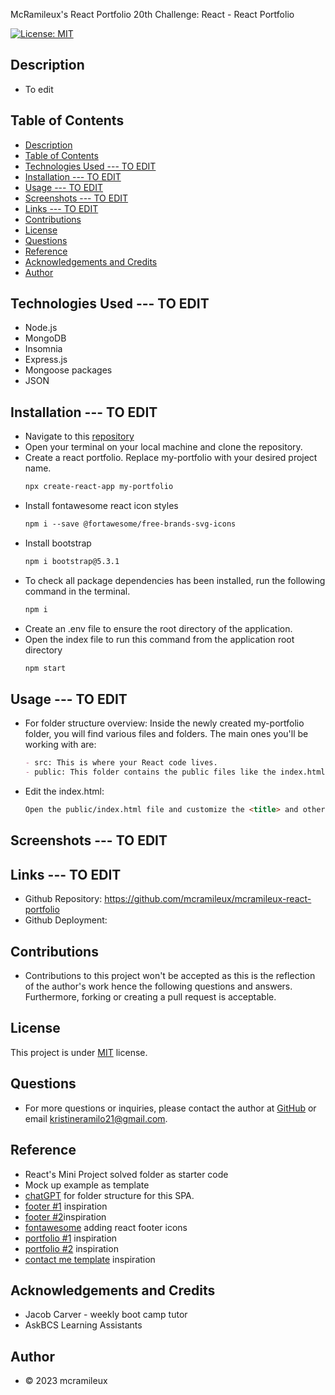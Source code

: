 McRamileux's React Portfolio
20th Challenge: React - React Portfolio

[![License: MIT](https://img.shields.io/badge/License-MIT-blue.svg)](https://opensource.org/licenses/MIT)

## Description
- To edit

## Table of Contents
- [Description](#description)
- [Table of Contents](#table-of-contents)
- [Technologies Used --- TO EDIT](#technologies-used-----to-edit)
- [Installation --- TO EDIT](#installation-----to-edit)
- [Usage --- TO EDIT](#usage-----to-edit)
- [Screenshots --- TO EDIT](#screenshots-----to-edit)
- [Links --- TO EDIT](#links-----to-edit)
- [Contributions](#contributions)
- [License](#license)
- [Questions](#questions)
- [Reference](#reference)
- [Acknowledgements and Credits](#acknowledgements-and-credits)
- [Author](#author)

## Technologies Used --- TO EDIT
- Node.js
- MongoDB
- Insomnia
- Express.js
- Mongoose packages
- JSON

## Installation --- TO EDIT
- Navigate to this [repository](https://github.com/mcramileux/mcramileux-react-portfolio)
- Open your terminal on your local machine and clone the repository.
- Create a react portfolio. Replace my-portfolio with your desired project name.
  ```md
  npx create-react-app my-portfolio
  ```
- Install fontawesome react icon styles
  ```md
  npm i --save @fortawesome/free-brands-svg-icons
  ```
- Install bootstrap
  ```md
  npm i bootstrap@5.3.1
  ```
- To check all package dependencies has been installed, run the following command in the terminal.
  ```md
  npm i 
  ```
- Create an .env file to ensure the root directory of the application.
- Open the index file to run this command from the application root directory
  ```md 
  npm start
  ```

## Usage --- TO EDIT
- For folder structure overview: Inside the newly created my-portfolio folder, you will find various files and folders. The main ones you'll be working with are:
  ```md
  - src: This is where your React code lives.
  - public: This folder contains the public files like the index.html.
  ```
- Edit the index.html:
  ```md
  Open the public/index.html file and customize the <title> and other metadata according to your portfolio's name and description.
  ```


## Screenshots --- TO EDIT


## Links --- TO EDIT
- Github Repository: https://github.com/mcramileux/mcramileux-react-portfolio
- Github Deployment:

## Contributions
* Contributions to this project won't be accepted as this is the reflection of the author's work hence the following questions and answers. Furthermore, forking or creating a pull request is acceptable.

## License
This project is under [MIT](https://choosealicense.com/licenses/mit/) license.

## Questions
* For more questions or inquiries, please contact the author at [GitHub](https://github.com/mcramileux) or email kristineramilo21@gmail.com.

## Reference
- React's Mini Project solved folder as starter code
- Mock up example as template
- [chatGPT](https://chat.openai.com/c/778c407f-0bc5-4741-88e6-38b23fd93f2c) for folder structure for this SPA.
- [footer #1](https://github.com/jjocelynn/React-Portfolio) inspiration
- [footer #2](https://github.com/robinsonfdossantos/Portfolio-REACT)inspiration
- [fontawesome](https://fontawesome.com/docs/web/use-with/react/add-icons) adding react footer icons
- [portfolio #1](https://github.com/ThomasCalle/7homas7he7ank-React-Portfolio) inspiration
- [portfolio #2](https://github.com/devarsh2395/Devarsh-Patel-React-Portfolio) inspiration
- [contact me template](https://github.com/jnaoroji/React_portfolio_JN) inspiration

## Acknowledgements and Credits
- Jacob Carver - weekly boot camp tutor
- AskBCS Learning Assistants
  
## Author
- © 2023 mcramileux 